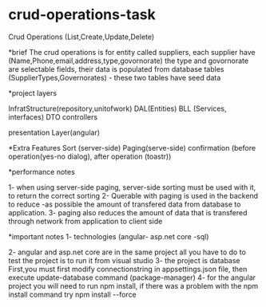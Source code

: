 # crud-operations-task


Crud Operations (List,Create,Update,Delete)

*brief
The crud operations is for entity called suppliers, each supplier have (Name,Phone,email,address,type,govornorate)
the type and govornorate are selectable fields, their data is populated from database tables (SupplierTypes,Governorates) - 
these two tables have seed data

*project layers

InfratStructure(repository,unitofwork)
DAL(Entities)
BLL (Services, interfaces)
DTO
controllers

presentation Layer(angular)

*Extra Features
Sort (server-side)
Paging(serve-side)
confirmation (before operation(yes-no dialog), after operation (toastr))

*performance notes

1- when using server-side paging, server-side sorting must be used with it, to return the correct sorting
2- Querable with paging is used in the backend to reduce -as possible
the amount of transfered data from database to application.
3- paging also reduces the amount of data
that is transfered through network from application to client side

*important notes
1- technologies (angular- asp.net core -sql)

2- angular and asp.net core are in the same project all you have to do to test the project is to run it from visual studio
3- the project is database First,you must first
modify connectionstring in appsettings.json file, then
 execute update-database command (package-manager)
4- for the angular project you will need to run npm install, if there was a problem with the npm install command try npm install --force


